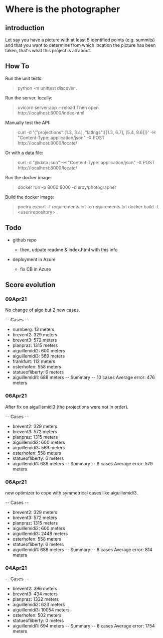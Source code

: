 # Where is the photographer


## introduction

Let say you have a picture with at least 5 identified points (e.g. summits) and that you want to determine from which location the picture has been taken, that's what this project is all about.


## How To

Run the unit tests:
  > python -m unittest discover .

Run the server, locally:
  > uvicorn server:app --reload
  Then open http://localhost:8000/index.html

Manually test the API:
  > curl -d '{"projections":[1.2, 3.4], "latlngs":[[1.3, 6.7], [5.4, 9.6]]}' -H "Content-Type: application/json" -X POST http://localhost:8000/locate/

Or with a data file:
  > curl -d "@data.json" -H "Content-Type: application/json" -X POST http://localhost:8000/locate/

Run the docker image:
  > docker run -p 8000:8000 -d sroy/photographer

Build the docker image:
  > poetry export -f requirements.txt -o requirements.txt
  > docker build -t <user/repository> .


## Todo

 - github repo
    - then, udpate readme & index.html with this info

 - deployment in Azure
    - fix CB in Azure


## Score evolution

### 09Apr21

No change of algo but 2 new cases.

-- Cases --
 -  nurnberg: 13 meters
 -  brevent2: 329 meters
 -  brevent3: 572 meters
 -  planpraz: 1315 meters
 -  aiguillemidi2: 600 meters
 -  aiguillemidi3: 569 meters
 -  frankfurt: 112 meters
 -  osterhofen: 558 meters
 -  statueofliberty: 6 meters
 -  aiguillemidi1: 688 meters
-- Summary --
10 cases
Average error: 476 meters

### 06Apr21

After fix on aiguillemidi3 (the projections were not in order).

-- Cases --
 -  brevent2: 329 meters
 -  brevent3: 572 meters
 -  planpraz: 1315 meters
 -  aiguillemidi2: 600 meters
 -  aiguillemidi3: 569 meters
 -  osterhofen: 558 meters
 -  statueofliberty: 6 meters
 -  aiguillemidi1: 688 meters
-- Summary --
8 cases
Average error: 579 meters

### 06Apr21

new optimizer to cope with symmetrical cases like aiguillemidi3.

-- Cases --
 -  brevent2: 329 meters
 -  brevent3: 572 meters
 -  planpraz: 1315 meters
 -  aiguillemidi2: 600 meters
 -  aiguillemidi3: 2448 meters
 -  osterhofen: 558 meters
 -  statueofliberty: 6 meters
 -  aiguillemidi1: 688 meters
-- Summary --
8 cases
Average error: 814 meters

### 04Apr21

-- Cases --
-  brevent2: 396 meters
-  brevent3: 434 meters
-  planpraz: 1332 meters
-  aiguillemidi2: 623 meters
-  aiguillemidi3: 10054 meters
-  osterhofen: 502 meters
-  statueofliberty: 0 meters
-  aiguillemidi1: 694 meters
-- Summary --
8 cases
Average error: 1754 meters